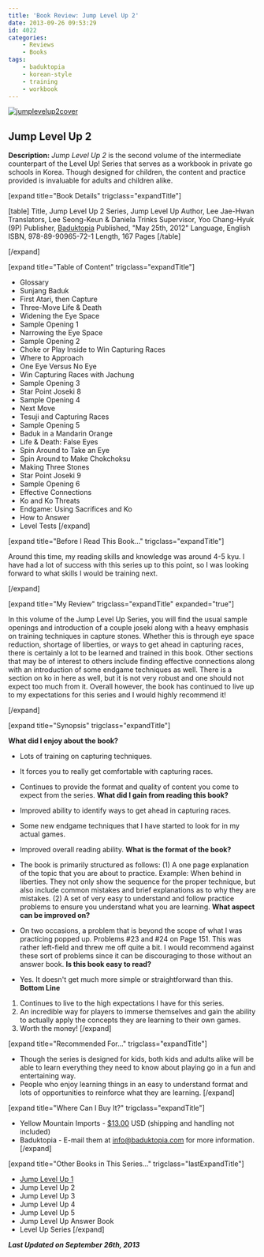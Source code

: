 ```yaml
---
title: 'Book Review: Jump Level Up 2'
date: 2013-09-26 09:53:29
id: 4022
categories:
	- Reviews
	- Books
tags:
	- baduktopia
	- korean-style
	- training
	- workbook
---
```


[![jumplevelup2cover](http://www.bengozen.com/wp-content/uploads/2013/09/jumplevelup2cover.jpg)](http://www.bengozen.com/wp-content/uploads/2013/09/jumplevelup2cover.jpg)

## Jump Level Up 2

**Description:** _Jump Level Up 2_ is the second volume of the intermediate counterpart of the Level Up! Series that serves as a workbook in private go schools in Korea. Though designed for children, the content and practice provided is invaluable for adults and children alike.

<!--more-->

[expand title="Book Details" trigclass="expandTitle"]

[table]
Title, Jump Level Up 2
Series, Jump Level Up
Author, Lee Jae-Hwan
Translators, Lee Seong-Keun &amp; Daniela Trinks
Supervisor, Yoo Chang-Hyuk (9P)
Publisher, [Baduktopia](http://www.baduktopia.com)
Published, "May 25th, 2012"
Language, English
ISBN, 978-89-90965-72-1
Length, 167 Pages
[/table]

[/expand]

[expand title="Table of Content" trigclass="expandTitle"]

*   Glossary
*   Sunjang Baduk
*   First Atari, then Capture
*   Three-Move Life &amp; Death
*   Widening the Eye Space
*   Sample Opening 1
*   Narrowing the Eye Space
*   Sample Opening 2
*   Choke or Play Inside to Win Capturing Races
*   Where to Approach
*   One Eye Versus No Eye
*   Win Capturing Races with Jachung
*   Sample Opening 3
*   Star Point Joseki 8
*   Sample Opening 4
*   Next Move
*   Tesuji and Capturing Races
*   Sample Opening 5
*   Baduk in a Mandarin Orange
*   Life &amp; Death: False Eyes
*   Spin Around to Take an Eye
*   Spin Around to Make Chokchoksu
*   Making Three Stones
*   Star Point Joseki 9
*   Sample Opening 6
*   Effective Connections
*   Ko and Ko Threats
*   Endgame: Using Sacrifices and Ko
*   How to Answer
*   Level Tests
[/expand]

[expand title="Before I Read This Book..." trigclass="expandTitle"]

Around this time, my reading skills and knowledge was around 4-5 kyu. I have had a lot of success with this series up to this point, so I was looking forward to what skills I would be training next.

[/expand]

[expand title="My Review" trigclass="expandTitle" expanded="true"]

In this volume of the Jump Level Up Series, you will find the usual sample openings and introduction of a couple joseki along with a heavy emphasis on training techniques in capture stones. Whether this is through eye space reduction, shortage of liberties, or ways to get ahead in capturing races, there is certainly a lot to be learned and trained in this book. Other sections that may be of interest to others include finding effective connections along with an introduction of some endgame techniques as well. There is a section on ko in here as well, but it is not very robust and one should not expect too much from it. Overall however, the book has continued to live up to my expectations for this series and I would highly recommend it!

[/expand]

[expand title="Synopsis" trigclass="expandTitle"]

**What did I enjoy about the book?**

*   Lots of training on capturing techniques.
*   It forces you to really get comfortable with capturing races.
*   Continues to provide the format and quality of content you come to expect from the series.
**What did I gain from reading this book?**

*   Improved ability to identify ways to get ahead in capturing races.
*   Some new endgame techniques that I have started to look for in my actual games.
*   Improved overall reading ability.
**What is the format of the book?**

*   The book is primarily structured as follows: (1) A one page explanation of the topic that you are about to practice. Example: When behind in liberties. They not only show the sequence for the proper technique, but also include common mistakes and brief explanations as to why they are mistakes. (2) A set of very easy to understand and follow practice problems to ensure you understand what you are learning.
**What aspect can be improved on?**

*   On two occasions, a problem that is beyond the scope of what I was practicing popped up. Problems #23 and #24 on Page 151\. This was rather left-field and threw me off quite a bit. I would recommend against these sort of problems since it can be discouraging to those without an answer book.
**Is this book easy to read?**

*   Yes. It doesn't get much more simple or straightforward than this.
**Bottom Line**

1.  Continues to live to the high expectations I have for this series.
2.  An incredible way for players to immerse themselves and gain the ability to actually apply the concepts they are learning to their own games.
3.  Worth the money!
[/expand]

[expand title="Recommended For..." trigclass="expandTitle"]

*   Though the series is designed for kids, both kids and adults alike will be able to learn everything they need to know about playing go in a fun and entertaining way.
*   People who enjoy learning things in an easy to understand format and lots of opportunities to reinforce what they are learning.
[/expand]

[expand title="Where Can I Buy It?" trigclass="expandTitle"]

*   Yellow Mountain Imports - [$13.00](http://www.ymimports.com/p-2057-jump-level-up-2-8-6-kyu.aspx "Yellow Mountain Imports Purchase Link") USD (shipping and handling not included)
*   Baduktopia - E-mail them at info@baduktopia.com for more information.
[/expand]

[expand title="Other Books in This Series..." trigclass="lastExpandTitle"]

*   [Jump Level Up 1](http://www.bengozen.com/book-review-jump-level-1/ "Book Review: Jump Level Up 1")
*   Jump Level Up 2
*   Jump Level Up 3
*   Jump Level Up 4
*   Jump Level Up 5
*   Jump Level Up Answer Book
*   Level Up Series
[/expand]

_**Last Updated on September 26th, 2013**_